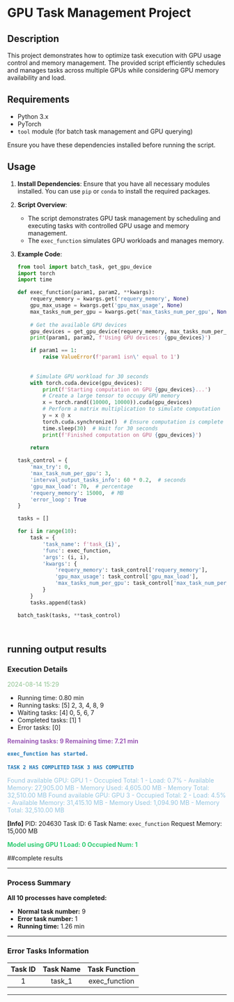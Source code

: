 # GPU Task Management Project

## Description

This project demonstrates how to optimize task execution with GPU usage control and memory management. The provided script efficiently schedules and manages tasks across multiple GPUs while considering GPU memory availability and load.

## Requirements

- Python 3.x
- PyTorch
- `tool` module (for batch task management and GPU querying)

Ensure you have these dependencies installed before running the script.

## Usage

1. **Install Dependencies**: Ensure that you have all necessary modules installed. You can use `pip` or `conda` to install the required packages.

2. **Script Overview**:
   - The script demonstrates GPU task management by scheduling and executing tasks with controlled GPU usage and memory management.
   - The `exec_function` simulates GPU workloads and manages memory.

3. **Example Code**:

   ```python
   from tool import batch_task, get_gpu_device
   import torch
   import time

   def exec_function(param1, param2, **kwargs):
       requery_memory = kwargs.get('requery_memory', None)
       gpu_max_usage = kwargs.get('gpu_max_usage', None)
       max_tasks_num_per_gpu = kwargs.get('max_tasks_num_per_gpu', None)
       
       # Get the available GPU devices
       gpu_devices = get_gpu_device(requery_memory, max_tasks_num_per_gpu, gpu_max_usage)
       print(param1, param2, f'Using GPU devices: {gpu_devices}')

       if param1 == 1:
           raise ValueError(f'param1 isn\' equal to 1')
    
       
       # Simulate GPU workload for 30 seconds
       with torch.cuda.device(gpu_devices):
           print(f'Starting computation on GPU {gpu_devices}...')
           # Create a large tensor to occupy GPU memory
           x = torch.rand((10000, 10000)).cuda(gpu_devices)
           # Perform a matrix multiplication to simulate computation
           y = x @ x
           torch.cuda.synchronize()  # Ensure computation is complete
           time.sleep(30)  # Wait for 30 seconds
           print(f'Finished computation on GPU {gpu_devices}')
       
       return

   task_control = {
       'max_try': 0,
       'max_task_num_per_gpu': 3,
       'interval_output_tasks_info': 60 * 0.2,  # seconds
       'gpu_max_load': 70,  # percentage
       'requery_memory': 15000,  # MB
       'error_loop': True
   }

   tasks = []

   for i in range(10):
       task = {
           'task_name': f'task_{i}',
           'func': exec_function,
           'args': (i, i),
           'kwargs': {
               'requery_memory': task_control['requery_memory'],
               'gpu_max_usage': task_control['gpu_max_load'],
               'max_tasks_num_per_gpu': task_control['max_task_num_per_gpu'],
           }
       }
       tasks.append(task)

   batch_task(tasks, **task_control)




## running output results

### Execution Details
<span style="color: #92c493;">2024-08-14 15:29</span>
- Running time: 0.80 min                         
- Running tasks: [5] 2, 3, 4, 8, 9                        
- Waiting tasks: [4] 0, 5, 6, 7                         
- Completed tasks: [1] 1                         
- Error tasks: [0]

<span style="color: #9b59b6; font-weight: bold;">Remaining tasks: 9  Remaining time: 7.21 min</span>

<span style="color: #1f77b4; font-weight: bold;">`exec_function has started.`</span>

<span style="color: #1f77b4; font-weight: bold;">`TASK 2 HAS COMPLETED`</span>
<span style="color: #1f77b4; font-weight: bold;">`TASK 3 HAS COMPLETED`</span>

<span style="color: #96c5e0;">Found available GPU: GPU 1 - Occupied Total: 1 - Load: 0.7% - Available Memory: 27,905.00 MB - Memory Used: 4,605.00 MB - Memory Total: 32,510.00 MB</span>
<span style="color: #96c5e0;">Found available GPU: GPU 3 - Occupied Total: 2 - Load: 4.5% - Available Memory: 31,415.10 MB - Memory Used: 1,094.90 MB - Memory Total: 32,510.00 MB</span>

**[Info]** PID: 204630  Task ID: 6  Task Name: `exec_function`  Request Memory: 15,000 MB

<span style="color: #2ecc71; font-weight: bold;">Model using GPU 1 Load: 0 Occupied Num: 1</span>


##complete results

---

### Process Summary

**All 10 processes have completed:**
- **Normal task number:** 9
- **Error task number:** 1
- **Running time:** 1.26 min

---

### Error Tasks Information

| Task ID | Task Name | Task Function   |
|:-------:|:---------:|:---------------:|
|    1    |  task_1   | exec_function   |

---


